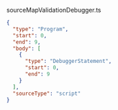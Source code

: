 sourceMapValidationDebugger.ts
```json
{
  "type": "Program",
  "start": 0,
  "end": 9,
  "body": [
    {
      "type": "DebuggerStatement",
      "start": 0,
      "end": 9
    }
  ],
  "sourceType": "script"
}
```
